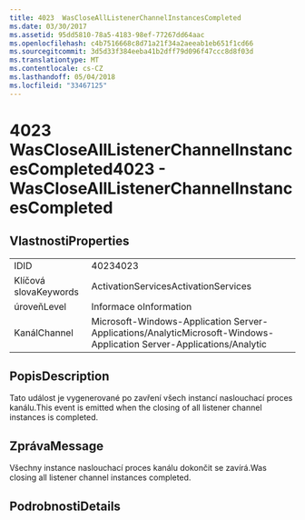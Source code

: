```yaml
---
title: 4023  WasCloseAllListenerChannelInstancesCompleted
ms.date: 03/30/2017
ms.assetid: 95dd5810-78a5-4183-98ef-77267dd64aac
ms.openlocfilehash: c4b7516668c8d71a21f34a2aeeab1eb651f1cd66
ms.sourcegitcommit: 3d5d33f384eeba41b2dff79d096f47ccc8d8f03d
ms.translationtype: MT
ms.contentlocale: cs-CZ
ms.lasthandoff: 05/04/2018
ms.locfileid: "33467125"
---
```

# <a name="4023---wasclosealllistenerchannelinstancescompleted"></a><span data-ttu-id="2e560-102">4023  WasCloseAllListenerChannelInstancesCompleted</span><span class="sxs-lookup"><span data-stu-id="2e560-102">4023 - WasCloseAllListenerChannelInstancesCompleted</span></span>
## <a name="properties"></a><span data-ttu-id="2e560-103">Vlastnosti</span><span class="sxs-lookup"><span data-stu-id="2e560-103">Properties</span></span>  
  
|||  
|-|-|  
|<span data-ttu-id="2e560-104">ID</span><span class="sxs-lookup"><span data-stu-id="2e560-104">ID</span></span>|<span data-ttu-id="2e560-105">4023</span><span class="sxs-lookup"><span data-stu-id="2e560-105">4023</span></span>|  
|<span data-ttu-id="2e560-106">Klíčová slova</span><span class="sxs-lookup"><span data-stu-id="2e560-106">Keywords</span></span>|<span data-ttu-id="2e560-107">ActivationServices</span><span class="sxs-lookup"><span data-stu-id="2e560-107">ActivationServices</span></span>|  
|<span data-ttu-id="2e560-108">úroveň</span><span class="sxs-lookup"><span data-stu-id="2e560-108">Level</span></span>|<span data-ttu-id="2e560-109">Informace o</span><span class="sxs-lookup"><span data-stu-id="2e560-109">Information</span></span>|  
|<span data-ttu-id="2e560-110">Kanál</span><span class="sxs-lookup"><span data-stu-id="2e560-110">Channel</span></span>|<span data-ttu-id="2e560-111">Microsoft-Windows-Application Server-Applications/Analytic</span><span class="sxs-lookup"><span data-stu-id="2e560-111">Microsoft-Windows-Application Server-Applications/Analytic</span></span>|  
  
## <a name="description"></a><span data-ttu-id="2e560-112">Popis</span><span class="sxs-lookup"><span data-stu-id="2e560-112">Description</span></span>  
 <span data-ttu-id="2e560-113">Tato událost je vygenerované po zavření všech instancí naslouchací proces kanálu.</span><span class="sxs-lookup"><span data-stu-id="2e560-113">This event is emitted when the closing of all listener channel instances is  completed.</span></span>  
  
## <a name="message"></a><span data-ttu-id="2e560-114">Zpráva</span><span class="sxs-lookup"><span data-stu-id="2e560-114">Message</span></span>  
 <span data-ttu-id="2e560-115">Všechny instance naslouchací proces kanálu dokončit se zavírá.</span><span class="sxs-lookup"><span data-stu-id="2e560-115">Was closing all listener channel instances completed.</span></span>  
  
## <a name="details"></a><span data-ttu-id="2e560-116">Podrobnosti</span><span class="sxs-lookup"><span data-stu-id="2e560-116">Details</span></span>
